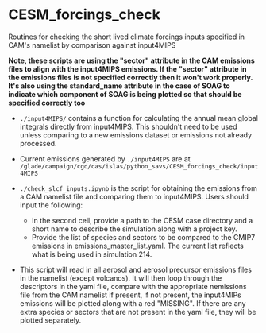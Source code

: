 # CESM_forcings_check
Routines for checking the short lived climate forcings inputs specified in CAM's namelist by comparison against input4MIPS

**Note, these scripts are using the "sector" attribute in the CAM emissions files to align with the input4MIPS emissions.  If the "sector" attribute in the emissions files is not specified correctly then it won't work properly.  It's also using the standard_name attribute in the case of SOAG to indicate which component of SOAG is being plotted so that should be specified correctly too**

* ```./input4MIPS/``` contains a function for calculating the annual mean global integrals directly from input4MIPS.  This shouldn't need to be used unless comparing to a new emissions dataset or emissions not already processed.

* Current emissions generated by ```./input4MIPS``` are at ```/glade/campaign/cgd/cas/islas/python_savs/CESM_forcings_check/input4MIPS```

* ```./check_slcf_inputs.ipynb``` is the script for obtaining the emissions from a CAM namelist file and comparing them to input4MIPS.  Users should input the following:

	* In the second cell, provide a path to the CESM case directory and a short name to describe the simulation along with a project key.
	* Provide the list of species and sectors to be compared to the CMIP7 emissions in emissions_master_list.yaml.  The current list reflects what is being used in simulation 214.

* This script will read in all aerosol and aerosol precursor emissions files in the namelist (except volcanos).  It will then loop through the descriptors in the yaml file, compare with the appropriate nemissions file from the CAM namelist if present, if not present, the input4MIPs emissions will be plotted along with a red "MISSING".  If there are any extra species or sectors that are not present in the yaml file, they will be plotted separately.  
